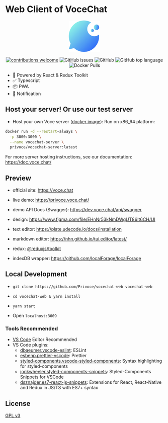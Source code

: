 # Web Client of VoceChat

<center>
  <img src="./public/android-chrome-192x192.png" width="100" height="100">
</center>
<p>
<center>

[![contributions welcome](https://img.shields.io/badge/contributions-welcome-brightgreen.svg?style=flat)](https://github.com/privoce/vocechat-web/issues)
![GitHub issues](https://img.shields.io/github/issues-raw/Privoce/vocechat-web) ![GitHub](https://img.shields.io/github/license/privoce/vocechat-web) ![GitHub top language](https://img.shields.io/github/languages/top/privoce/vocechat-web) ![Docker Pulls](https://img.shields.io/docker/pulls/privoce/vocechat-server)

</center>

- 🎉 Powered by React & Redux Toolkit
- ✅ Typescript
- 📦 PWA
- 📢 Notification

## Host your server! Or use our test server

- Host your own Voce server ([docker image](https://hub.docker.com/r/privoce/vocechat-server/tags)):
  Run on x86_64 platform:

```bash
docker run -d --restart=always \
  -p 3000:3000 \
  --name vocechat-server \
  privoce/vocechat-server:latest
```

For more server hosting instructions, see our documentation: https://doc.voce.chat/

## Preview

- official site: https://voce.chat
- live demo: https://privoce.voce.chat/
- demo API Docs (Swagger): https://dev.voce.chat/api/swagger

- design: https://www.figma.com/file/EHnNr53kNmDWgUT86It6CH/UI
- text editor: https://plate.udecode.io/docs/installation
- markdown editor: https://nhn.github.io/tui.editor/latest/
- redux: [@reduxjs/toolkit](https://redux-toolkit.js.org/introduction/getting-started)
- indexDB wrapper: https://github.com/localForage/localForage

## Local Development

- `git clone https://github.com/Privoce/vocechat-web vocechat-web`

- `cd vocechat-web & yarn install`

- `yarn start`

- Open `localhost:3009`

### Tools Recommended

- [VS Code](https://code.visualstudio.com/) Editor Recommended
- VS Code plugins:
  - [dbaeumer.vscode-eslint](https://marketplace.visualstudio.com/items?itemName=dbaeumer.vscode-eslint): ESLint
  - [esbenp.prettier-vscode](https://marketplace.visualstudio.com/items?itemName=esbenp.prettier-vscode): Prettier
  - [styled-components.vscode-styled-components](https://marketplace.visualstudio.com/items?itemName=styled-components.vscode-styled-components): Syntax highlighting for styled-components
  - [jonkwheeler.styled-components-snippets](https://marketplace.visualstudio.com/items?itemName=jonkwheeler.styled-components-snippets): Styled-Components Snippets for VSCode
  - [dsznajder.es7-react-js-snippets](https://marketplace.visualstudio.com/items?itemName=dsznajder.es7-react-js-snippets): Extensions for React, React-Native and Redux in JS/TS with ES7+ syntax

## License

[GPL v3](https://github.com/Privoce/vocechat-web/blob/main/LICENSE)
